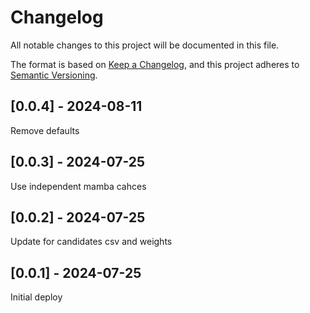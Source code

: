 # Changelog
All notable changes to this project will be documented in this file.

The format is based on [Keep a Changelog](https://keepachangelog.com/en/1.0.0/),
and this project adheres to [Semantic Versioning](https://semver.org/spec/v2.0.0.html).

## [0.0.4] - 2024-08-11
Remove defaults

## [0.0.3] - 2024-07-25
Use independent mamba cahces

## [0.0.2] - 2024-07-25
Update for candidates csv and weights

## [0.0.1] - 2024-07-25
Initial deploy
